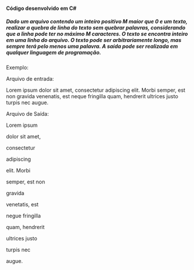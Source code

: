 #### Código desenvolvido em C# ######

##### Dado um arquivo contendo um inteiro positivo M maior que 0 e um texto, realizar a quebra de linha do texto sem quebrar palavras, considerando que a linha pode ter no máximo M caracteres. O texto se encontra inteiro em uma linha do arquivo. O texto pode ser arbitrariamente longo, mas sempre terá pelo menos uma palavra. A saída pode ser realizada em qualquer linguagem de programação.

 

Exemplo:

 

Arquivo de entrada:

 

Lorem ipsum dolor sit amet, consectetur adipiscing elit. Morbi semper, est non gravida venenatis, est neque fringilla quam, hendrerit ultrices justo turpis nec augue.

 

Arquivo de Saída:

 

Lorem ipsum

dolor sit amet,

consectetur

adipiscing

elit. Morbi

semper, est non

gravida

venetatis, est

negue fringilla

quam, hendrerit

ultrices justo

turpis nec

augue.
